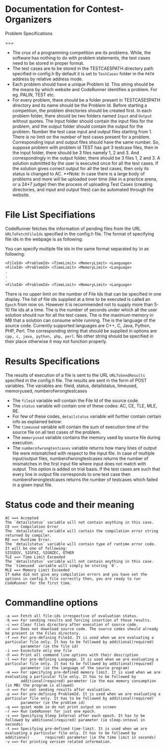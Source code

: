 Documentation for Contest-Organizers
====================================
Problem Specifications

===

* The crux of a programming competition are its problems. While, the software has nothing to do with problem statements, the test cases need to be stored in proper format.
* The test cases are to be stored in the TESTCAESPATH directory path specified in config.h By default it is set to `TestCases` folder in the `PATH` address by relative address mode.
* Each problem should have a unique Problem Id. This string should be the means by which website and CodeRunner identifies a problem. For eg. PALIN, TEST etc.
* For every problem, there should be a folder present in TESTCASESPATH directory and its name should be the Problem Id. Before starting a competition, the problem directories should be created first. In each problem folder, there should be two folders named `Input` and `Output` without quotes. The Input folder should contain the input files for the problem, and the output folder should contain the output for the problem. Number the test case input and output files starting from 1. There is no limit on the number of test cases present for a problem. Corresponding input and output files should have the same number. So, suppose problem with problem id TEST has got 3 testcase files, then in the input folder, there should be 3 files namely 1, 2 and 3. And correspondingly in the output folder, there should be 3 files 1, 2 and 3. A solution submitted by the user is executed once for all the test cases. If the solution gives correct output for all the test cases, then only its status is changed to AC.
**Note:
In case there is a large body of problems and more will be uploaded over time (like in a practice arena, or a 24\*7 judge) then the process of uploading Test Cases (creating directories, and input and output files) can be automated through the website.

File List Specifiations
====
CodeRunner fetches the information of pending files from the URL `URLToFetchFileIds` specified in the config.h file. The format of specifying file ids in the webpage is as following:
    <FileId> <ProblemId> <TimeLimit> <MemoryLimit> <Language>
    
You can specify multiple file ids in the same format separated by \n as following:
  
    <FileId> <ProblemId> <TimeLimit> <MemoryLimit> <Language>
    <FileId> <ProblemId> <TimeLimit> <MemoryLimit> <Language>
    .
    .
    .
    <FileId> <ProblemId> <TimeLimit> <MemoryLimit> <Language>
    
There is no upper limit on the number of File Ids that can be specified in one display. 
The list of file ids supplied at a time to be executed is called an `Epoch` from now on.
However it is recommended not to supply more than 5-10 file ids at a time.
The <TimeLimit> is the number of seconds under which all the user solution should run for all the test cases.
The <MemoryLimit> is the maximum memory in MB that a solution can consume while running.
The <Language> is the language of the source code. Currently supported languages are C++, C, Java, Python, PHP, Perl. The corresponding string that should be supplied in <Language> options are `cpp, c, java, python, php, perl`. No other string should be specified in their place otherwise it may not function properly.

Results Specifications
==================
The results of execution of a file is sent to the URL `URLToSendResults` specified in the config.h file. The results are sent in the form of POST variables.
The variables are:
fileid, status, detailstatus, timeused, memoryused, numberofwrongtestcases
* The `fileid` variable will contain the File Id of the source code.
* The `status` variable will contain one of these codes: AC, CE, TLE, MLE, RE. 
* For few of these codes, `detailstatus` variable will further contain certain info as explained below:
* The `timeused` variable will contain the sum of execution time of the source file on all test cases of the problem.
* The `memoryused` variable contains the memory used by source file during execution.
* The `numberofwrongtestcases` variable returns how many lines of output file were mismatched with respect to the input file. In case  of multiple input/output files, numberofwrongtestcases returns the number of mismatches in the first input file where input does not match with output. This option is added on trial basis. If the test cases are such that every line in output file corresponds to one test case then numberofwrongtestcases returns the number of testcases which failed in a given input file.

Status code and their meaning
====
    AC ==> Accepted
    The `detailstatus` variable will not contain anything in this case.
    CE ==> Compilation Error
    The `detailstatus` variable will contain the compilation error string returned by compiler.
    RE ==> Runtime Error.
    The `detailstatus` variable will contain type of runtime error code. It will be one of following:
    SISSEGV, SIGFXZ, SIGNZEC, OTHER
    TLE ==> Time Limit Exceeded
    The `detailstatus` variable will not contain anything in this case.
    The `timeused` variable will simply be storing `0`.
    MLE ==> Memory Limit Exceeded
    If make did not give any compilation errors and you have set the options in config.h file correctly then, you are ready to run CodeRunner for the first time.

Commandline options
===
    -a ==> Fetch all file-ids irrespective of evaluation status.
    -b ==> For sending results and forcing insertion of those results.
    -c ==> Clear files directory after execution of source code.
    -d ==> Does not download source code. The source codes should already be present in the Files directory.
    -f ==> For pre-defining FileId. It is used when we are evaluating a particular file only. It has to be followed by additional(required) 
           parameter (ie the file id)
    -i ==> Excectute only one file
    -h ==> Print all command line options with their description
    -l ==> For pre-defining Language. It is used when we are evaluating a particular file only. It has to be followed by additional(required) 
           parameter (ie the language of the source program) 
    -m ==> For specifying pre-defined memory limit. It is used when we are evaluating a particular file only. It has to be followed by 
           additional(required) parameter (ie the max memory consumption (in MB) the program is allowed)
    -n ==> For not sending results after evaluation.
    -p ==> For pre-defining ProblemId. It is used when we are evaluating a particular file only. It has to be followed by additional(required) 
           parameter (ie the problem id)
    -q ==> quiet mode ie do not print output on screen
    -r ==> Run CodeRunner for just one epoch.
    -s ==> Specifying Sleep Interval after each epoch. It has to be followed by additional(required) parameter (ie sleep-inteval in seconds)
    -t ==> Specifying pre-defined time-limit. It is used when we are evaluating a particular file only. It has to be followed by additional(       required) parameter (ie the time limit in seconds)
    -v ==> For printing version related information.